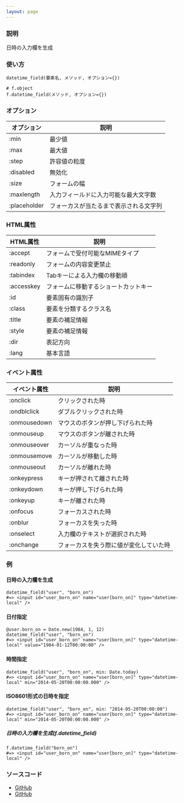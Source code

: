```yaml
---
layout: page
---
```


### 説明

日時の入力欄を生成

### 使い方

    datetime_field(要素名, メソッド, オプション={})

    # f.object
    f.datetime_field(メソッド, オプション={})

### オプション

| オプション   | 説明                                   |
| ------------ | -------------------------------------- |
| :min         | 最少値                                 |
| :max         | 最大値                                 |
| :step        | 許容値の粒度                           |
| :disabled    | 無効化                                 |
| :size        | フォームの幅                           |
| :maxlength   | 入力フィールドに入力可能な最大文字数   |
| :placeholder | フォーカスが当たるまで表示される文字列 |

### HTML属性

| HTML属性   | 説明                                 |
| ---------- | ------------------------------------ |
| :accept    | フォームで受付可能なMIMEタイプ       |
| :readonly  | フォームの内容変更禁止               |
| :tabindex  | Tabキーによる入力欄の移動順          |
| :accesskey | フォームに移動するショートカットキー |
| :id        | 要素固有の識別子                     |
| :class     | 要素を分類するクラス名               |
| :title     | 要素の補足情報                       |
| :style     | 要素の補足情報                       |
| :dir       | 表記方向                             |
| :lang      | 基本言語                             |

### イベント属性

| イベント属性 | 説明                                   |
| ------------ | -------------------------------------- |
| :onclick     | クリックされた時                       |
| :ondblclick  | ダブルクリックされた時                 |
| :onmousedown | マウスのボタンが押し下げられた時       |
| :onmouseup   | マウスのボタンが離された時             |
| :onmouseover | カーソルが重なった時                   |
| :onmousemove | カーソルが移動した時                   |
| :onmouseout  | カーソルが離れた時                     |
| :onkeypress  | キーが押されて離された時               |
| :onkeydown   | キーが押し下げられた時                 |
| :onkeyup     | キーが離された時                       |
| :onfocus     | フォーカスされた時                     |
| :onblur      | フォーカスを失った時                   |
| :onselect    | 入力欄のテキストが選択された時         |
| :onchange    | フォーカスを失う際に値が変化していた時 |

### 例

#### 日時の入力欄を生成

    datetime_field("user", "born_on")
    #=> <input id="user_born_on" name="user[born_on]" type="datetime-local" />

#### 日付指定

    @user.born_on = Date.new(1984, 1, 12)
    datetime_field("user", "born_on")
    #=> <input id="user_born_on" name="user[born_on]" type="datetime-local" value="1984-01-12T00:00:00" />

#### 時間指定

    datetime_field("user", "born_on", min: Date.today)
    #=> <input id="user_born_on" name="user[born_on]" type="datetime-local" min="2014-05-20T00:00:00.000" />

#### ISO8601形式の日時を指定

    datetime_field("user", "born_on", min: "2014-05-20T00:00:00")
    #=> <input id="user_born_on" name="user[born_on]" type="datetime-local" min="2014-05-20T00:00:00.000" />

##### 日時の入力欄を生成(f.datetime_field)

    f.datetime_field("born_on")
    #=> <input id="user_born_on" name="user[born_on]" type="datetime-local" />

### ソースコード

- [GitHub](https://github.com/rails/rails/blob/984c3ef2775781d47efa9f541ce570daa2434a80/actionview/lib/action_view/helpers/form_helper.rb#L1494)
- [GitHub](https://github.com/rails/rails/blob/984c3ef2775781d47efa9f541ce570daa2434a80/actionview/lib/action_view/helpers/form_helper.rb#L1896)
